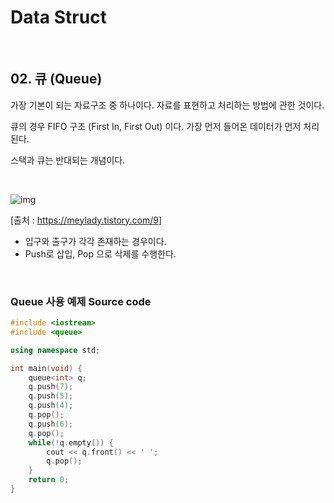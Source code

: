 # Data Struct

<br/>

## 02. 큐 (Queue)

가장 기본이 되는 자료구조 중 하나이다. 자료를 표현하고 처리하는 방법에 관한 것이다.

큐의 경우 FIFO 구조 (First In, First Out) 이다. 가장 먼저 들어온 데이터가 먼저 처리된다.

스택과 큐는 반대되는 개념이다.

<br/>

![img](https://t1.daumcdn.net/cfile/tistory/996EE0395A523F7E0E)

[출처 : https://meylady.tistory.com/9]

* 입구와 출구가 각각 존재하는 경우이다.
* Push로 삽입, Pop 으로 삭제를 수행한다.

<br/>

### Queue 사용 예제 Source code

```c++
#include <iostream>
#include <queue>

using namespace std;

int main(void) {
	queue<int> q;
	q.push(7);
	q.push(5);
	q.push(4);
	q.pop();
	q.push(6);
	q.pop();
	while(!q.empty()) {
		cout << q.front() << ' ';
		q.pop();
	}
	return 0;
}
```

